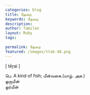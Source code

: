 ```yaml
---
categories: blog
title: தேறை
keywords: தேறை
description: 
author: Tamilan
layout: Ruby
tags: 
 
permalink: தேறை
featured: /images/ttak-48.png
---
```

  
[ tēṟai ]  
  
பெ. A kind of fish; மீன்வகை.(யாழ். அக.)  
ஒருமீன்  
ஒர்மீன்